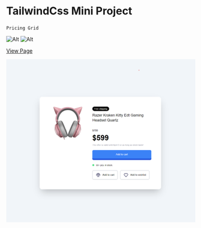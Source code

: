 # TailwindCss Mini Project

`Pricing Grid`

![Alt](https://img.shields.io/badge/-HTML-orange) ![Alt](https://img.shields.io/badge/-TailwindCss-blue)

[View Page](https://subscriptionplan.netlify.app/)

![Alt](./images/product-modal.png)
